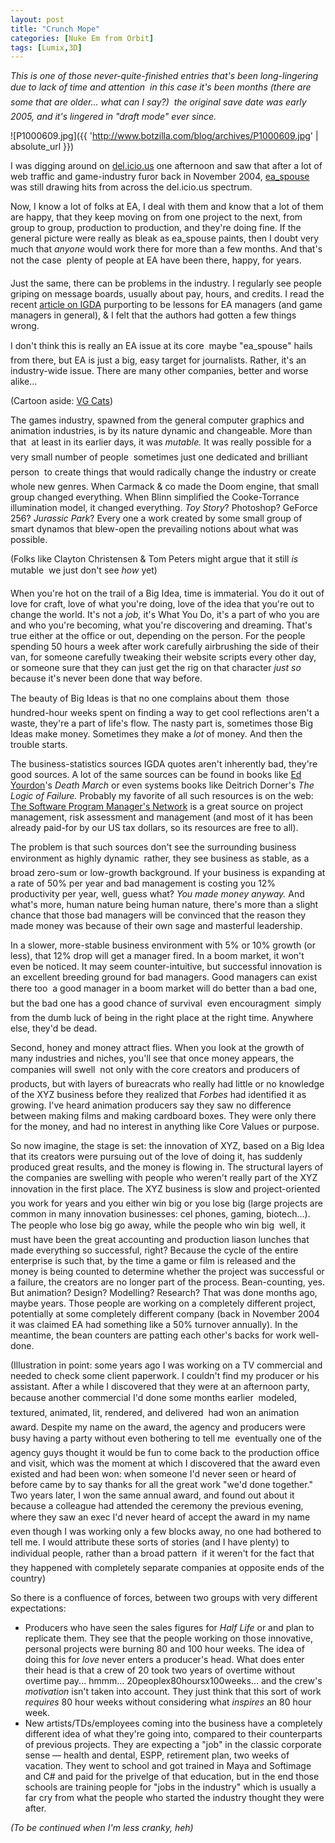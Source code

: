 ```yaml
---
layout: post
title: "Crunch Mope"
categories: [Nuke Em from Orbit]
tags: [Lumix,3D]
---
```

<i>This is one of those never-quite-finished entries that's been long-lingering due to lack of time and attention &#151; in this case it's been months (there are some that are older... what can I say?) &#151; the original save date was early 2005, and it's lingered in "draft mode" ever since.</i>



![P1000609.jpg]({{ 'http://www.botzilla.com/blog/archives/P1000609.jpg' | absolute_url }})


I was digging around on <a href="http://del.icio.us/bjorke/">del.icio.us</a> one afternoon and saw that after a lot of web traffic and game-industry furor back in November 2004, <a href="http://www.livejournal.com/users/ea_spouse/">ea_spouse</a> was still drawing hits from across the del.icio.us spectrum.

Now, I know a lot of folks at EA, I deal with them and know that a lot of them are happy, that they keep moving on from one project to the next, from group to group, production to production, and they're doing fine. If the general picture were really as bleak as ea_spouse paints, then I doubt very much that <i>anyone</i> would work there for more than a few months. And that's not the case &#151; plenty of people at EA have been there, happy, for years.

Just the same, there can be problems in the industry. I regularly see people griping on message boards, usually about pay, hours, and credits. I read the recent <a href="
http://www.igda.org/articles/erobinson_crunch.php">article on IGDA</a> purporting to be lessons for EA managers (and game managers in general), & I felt that the authors had gotten a few things wrong.

I don't think this is really an EA issue at its core &#151; maybe "ea_spouse" hails from there, but EA is just a big, easy target for journalists. Rather, it's an industry-wide issue. There are many other companies, better and worse alike...

<!--more-->
(Cartoon aside: <a href="http://www.vgcats.com/comics/?strip_id=132">VG Cats</a>)

The games industry, spawned from the general computer graphics and animation industries, is by its nature dynamic and changeable. More than that &#151; at least in its earlier days, it was <i>mutable.</i> It was really possible for a very small number of people &#151; sometimes just one dedicated and brilliant person &#151; to create things that would radically change the industry or create whole new genres. When Carmack & co made the Doom engine, that small group changed everything. When Blinn simplified the Cooke-Torrance illumination model, it changed everything. <cite>Toy Story</cite>? Photoshop? GeForce 256? <cite>Jurassic Park</cite>? Every one a work created by some small group of smart dynamos that blew-open the prevailing notions about what was possible.

(Folks like Clayton Christensen & Tom Peters might argue that it still <i>is</i> mutable &#151; we just don't see <i>how</i> yet)

When you're hot on the trail of a Big Idea, time is immaterial. You do it out of love for craft, love of what you're doing, love of the idea that you're out to change the world. It's not a <i>job,</i> it's What You Do, it's a part of who you are and who you're becoming, what you're discovering and dreaming. That's true either at the office or out, depending on the person. For the people spending 50 hours a week after work carefully airbrushing the side of their van, for someone carefully tweaking their website scripts every other day, or someone sure that they can just get the rig on that character <i>just so</i> because it's never been done that way before.

The beauty of Big Ideas is that no one complains about them &#151; those hundred-hour weeks spent on finding a way to get cool reflections aren't a waste, they're a part of life's flow. The nasty part is, sometimes those Big Ideas make money. Sometimes they make a <i>lot</i> of money. And then the trouble starts.

The business-statistics sources IGDA quotes aren't inherently bad, they're good sources. A lot of the same sources can be found in books like <a href="http://www.yourdon.com">Ed Yourdon</a>'s <cite>Death March</cite> or even systems books like Deitrich Dorner's <cite>The Logic of Failure.</cite> Probably my favorite of all such resources is on the web: <a href="http://www.spmn.com/">The Software Program Manager's Network</a> is a great source on project management, risk assessment and management (and  most of it has been already paid-for by our US tax dollars, so its resources are free to all).

The problem is that such sources don't see the surrounding business environment as highly dynamic &#151; rather, they see business as stable, as a broad zero-sum or low-growth background. If your business is expanding at a rate of 50% per year and bad management is costing you 12% productivity per year, well, guess what? <i>You made money anyway.</i> And what's more, human nature being human nature, there's more than a slight chance that those bad managers will be convinced that the reason they made money was because of their own sage and masterful leadership.

In a slower, more-stable business environment with 5% or 10% growth (or less), that 12% drop will get a manager fired. In a boom market, it won't even be noticed. It may seem counter-intuitive, but successful innovation is an excellent breeding ground for bad managers. Good managers can exist there too &#151; a good manager in a boom market will do better than a bad one, but the bad one has a good chance of survival &#151; even encouragment &#151; simply from the dumb luck of being in the right place at the right time. Anywhere else, they'd be dead.

Second, honey and money attract flies. When you look at the growth of many industries and niches, you'll see that once money appears, the companies will swell &#151; not only with the core creators and producers of products, but with layers of bureacrats who really had little or no knowledge of the XYZ business before they realized that <cite>Forbes</cite> had identified it as growing. I've heard animation producers say they saw no difference between making films and making cardboard boxes. They were only there for the money, and had no interest in anything like Core Values or purpose.

So now imagine, the stage is set: the innovation of XYZ, based on a Big Idea that its creators were pursuing out of the love of doing it, has suddenly produced great results, and the money is flowing in. The structural layers of the companies are swelling with people who weren't really part of the XYZ innovation in the first place. The XYZ business is slow and project-oriented &#151; you work for years and you either win big or you lose big (large projects are common in many innovation businesses: cel phones, gaming, biotech...). The people who lose big go away, while the people who win big &#151; well, it must have been the great accounting and production liason lunches that made everything so successful, right? Because the cycle of the entire enterprise is such that, by the time a game or film is released and the money is being counted to determine whether the project was successful or a failure, the creators are no longer part of the process. Bean-counting, yes. But animation? Design? Modelling? Research? That was done months ago, maybe years. Those people are working on a completely different project, potentially at some completely different company (back in November 2004 it was claimed EA had something like a 50% turnover annually). In the meantime, the bean counters are patting each other's backs for work well-done.

(Illustration in point: some years ago I was working on a TV commercial and needed to check some client paperwork. I couldn't find my producer or his assistant. After a while I discovered that they were at an afternoon party, because another commercial I'd done some months earlier &#151; modeled, textured, animated, lit, rendered, and delivered &#151; had won an animation award. Despite my name on the award, the agency and producers were busy having a party without even bothering to tell me &#151; eventually one of the agency guys thought it would be fun to come back to the production office and visit, which was the moment at which I discovered that the award even existed and had been won: when someone I'd never seen or heard of before came by to say thanks for all the great work "we'd done together." Two years later, I won the same annual award, and found out about it because a colleague had attended the ceremony the previous evening, where they saw an exec I'd never heard of accept the award in my name &#151; even though I was working only a few blocks away, no one had bothered to tell me. I would attribute these sorts of stories (and I have plenty) to individual people, rather than a broad pattern &#151; if it weren't for the fact that they happened with completely separate companies at opposite ends of the country)

So there is a confluence of forces, between two groups with very different expectations:

<ul><li>Producers who have seen the sales figures for <cite>Half Life</cite> or  and plan to replicate them. They see that the people working on those innovative, personal projects were burning 80 and 100 hour weeks. The idea of doing this for <i>love</i> never enters a producer's head. What does enter their head is that a crew of 20 took two years of overtime without overtime pay... hmmm... 20peoplex80hoursx100weeks... and the crew's <i>motivation</i> isn't taken into account. They just think that this sort of work <i>requires</i> 80 hour weeks without considering what <i>inspires</i> an 80 hour week.</li><li>New artists/TDs/employees coming into the business have a completely different idea of what they're going into, compared to their counterparts of previous projects. They are expecting a "job" in the classic corporate sense &#151; health and dental, ESPP, retirement plan, two weeks of vacation. They went to school and got trained in Maya and Softimage and C# and paid for the privelge of that education, but in the end those schools are training people for "jobs in the industry" which is usually a far cry from what the people who started the industry thought they were after.</li></ul>

<i>(To be continued when I'm less cranky, heh)</i>

<!-- http://www.gamewatch.org/

del.icio.us

ea_spouse

3DPRO

SPMN

Laid off anyway -->
